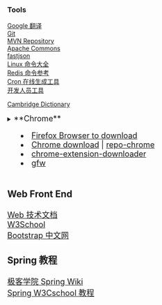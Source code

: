 ### Tools 

[Google 翻译](https://translate.google.cn/)  
[Git](https://git-scm.com/book/zh/v2)  
[MVN Repository](https://mvnrepository.com/)  
[Apache Commons](http://commons.apache.org/)  
[fastjson](https://github.com/alibaba/fastjson/wiki/JSONField)  
[Linux 命令大全](https://man.linuxde.net/)  
[Redis 命令参考](http://redisdoc.com/index.html)  
[Cron 在线生成工具](http://cron.qqe2.com/)  
[开发人员工具](https://tool.lu/)  

[Cambridge Dictionary](https://dictionary.cambridge.org/)  

<details><summary><font size="4">**Chrome**<font/><summary>
 
  * [Firefox Browser to download](https://www.mozilla.org/en-US/firefox/all/#product-desktop-release)
  * [Chrome download](https://tools.shuax.com/chrome/#/) | [repo-chrome](https://repo.fdzh.org/chrome/exe/)
  * [chrome-extension-downloader](https://chrome-extension-downloader.com/)
  * [gfw](https://github.com/topics/gfw)
  
</details>  

### Web Front End
[Web 技术文档](https://developer.mozilla.org/zh-CN/docs/Web)  
[W3School](https://www.w3school.com.cn/)  
[Bootstrap 中文网](https://www.bootcss.com/)  

### Spring 教程
[极客学院 Spring Wiki](http://wiki.jikexueyuan.com/project/spring/)  
[Spring W3Cschool 教程](https://www.w3cschool.cn/wkspring/pesy1icl.html)  

